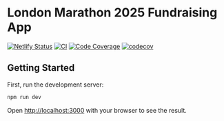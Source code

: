 # London Marathon 2025 Fundraising App

[![Netlify Status](https://api.netlify.com/api/v1/badges/efd70a4c-e8d4-404b-9415-bbfff519deab/deploy-status)](https://app.netlify.com/sites/londonmarathon/deploys) [![CI](https://github.com/curtiscde/londonmarathon/actions/workflows/ci.yml/badge.svg)](https://github.com/curtiscde/londonmarathon/actions/workflows/ci.yml) [![Code Coverage](https://github.com/curtiscde/londonmarathon/actions/workflows/code-coverage.yml/badge.svg)](https://github.com/curtiscde/londonmarathon/actions/workflows/code-coverage.yml) [![codecov](https://codecov.io/github/curtiscde/londonmarathon/graph/badge.svg?token=N6R9OWZE0D)](https://codecov.io/github/curtiscde/londonmarathon)

## Getting Started

First, run the development server:

```bash
npm run dev
```

Open [http://localhost:3000](http://localhost:3000) with your browser to see the result.
